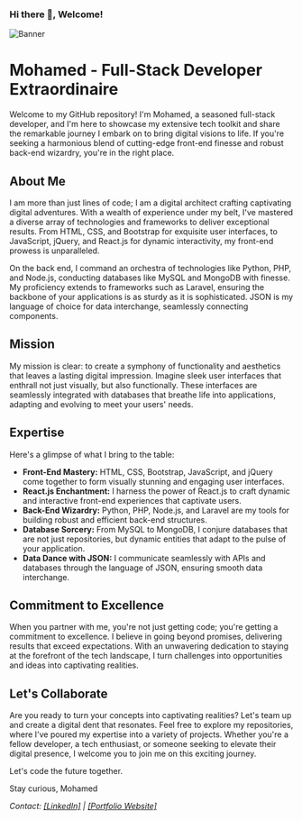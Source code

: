 ### Hi there 👋, Welcome!
![Banner](https://github.com/Grooza101/Grooza101/assets/85122391/99f1e250-9bd0-43ff-8b07-508ec89f4afd)

  

# Mohamed - Full-Stack Developer Extraordinaire

Welcome to my GitHub repository! I'm Mohamed, a seasoned full-stack developer, and I'm here to showcase my extensive tech toolkit and share the remarkable journey I embark on to bring digital visions to life. If you're seeking a harmonious blend of cutting-edge front-end finesse and robust back-end wizardry, you're in the right place.

## About Me

I am more than just lines of code; I am a digital architect crafting captivating digital adventures. With a wealth of experience under my belt, I've mastered a diverse array of technologies and frameworks to deliver exceptional results. From HTML, CSS, and Bootstrap for exquisite user interfaces, to JavaScript, jQuery, and React.js for dynamic interactivity, my front-end prowess is unparalleled.

On the back end, I command an orchestra of technologies like Python, PHP, and Node.js, conducting databases like MySQL and MongoDB with finesse. My proficiency extends to frameworks such as Laravel, ensuring the backbone of your applications is as sturdy as it is sophisticated. JSON is my language of choice for data interchange, seamlessly connecting components.

## Mission

My mission is clear: to create a symphony of functionality and aesthetics that leaves a lasting digital impression. Imagine sleek user interfaces that enthrall not just visually, but also functionally. These interfaces are seamlessly integrated with databases that breathe life into applications, adapting and evolving to meet your users' needs.

## Expertise

Here's a glimpse of what I bring to the table:
- **Front-End Mastery:** HTML, CSS, Bootstrap, JavaScript, and jQuery come together to form visually stunning and engaging user interfaces.
- **React.js Enchantment:** I harness the power of React.js to craft dynamic and interactive front-end experiences that captivate users.
- **Back-End Wizardry:** Python, PHP, Node.js, and Laravel are my tools for building robust and efficient back-end structures.
- **Database Sorcery:** From MySQL to MongoDB, I conjure databases that are not just repositories, but dynamic entities that adapt to the pulse of your application.
- **Data Dance with JSON:** I communicate seamlessly with APIs and databases through the language of JSON, ensuring smooth data interchange.

## Commitment to Excellence

When you partner with me, you're not just getting code; you're getting a commitment to excellence. I believe in going beyond promises, delivering results that exceed expectations. With an unwavering dedication to staying at the forefront of the tech landscape, I turn challenges into opportunities and ideas into captivating realities.

## Let's Collaborate

Are you ready to turn your concepts into captivating realities? Let's team up and create a digital dent that resonates. Feel free to explore my repositories, where I've poured my expertise into a variety of projects. Whether you're a fellow developer, a tech enthusiast, or someone seeking to elevate their digital presence, I welcome you to join me on this exciting journey.

Let's code the future together. 

Stay curious,
Mohamed

*Contact:  [[LinkedIn]](https://www.linkedin.com/in/mohamed-el-farfachi/) | [[Portfolio Website]](https://mohamedelfarfachi.me/)*


<!--
**Grooza101/Grooza101** is a ✨ _special_ ✨ repository because its `README.md` (this file) appears on your GitHub profile.

Here are some ideas to get you started:

- 🔭 I’m currently working on ...
- 🌱 I’m currently learning Cyber Security
- 👯 I’m looking to collaborate on ...
- 🤔 I’m looking for help with ...
- 💬 Ask me about ...
- 📫 How to reach me: @mohamed_elfarfachi/@grooza101
- 😄 Pronouns: ...
- ⚡ Fun fact: ...
-->
